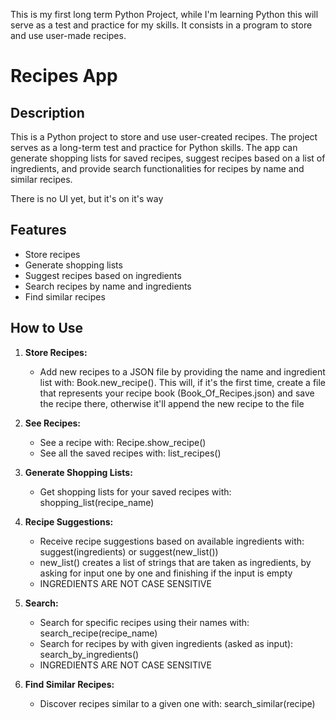This is my first long term Python Project, while I'm learning Python this will serve as a test and practice for my skills.
It consists in a program to store and use user-made recipes. 
# Recipes App

## Description

This is a Python project to store and use user-created recipes. The project serves as a long-term test and practice for Python skills. The app can generate shopping lists for saved recipes, suggest recipes based on a list of ingredients, and provide search functionalities for recipes by name and similar recipes.

There is no UI yet, but it's on it's way

## Features

- Store recipes
- Generate shopping lists
- Suggest recipes based on ingredients
- Search recipes by name and ingredients
- Find similar recipes

## How to Use

1. **Store Recipes:**
   - Add new recipes to a JSON file by providing the name and ingredient list with: Book.new_recipe(). This will, if it's the first time, create a file that represents your recipe book (Book_Of_Recipes.json) and save the recipe there, otherwise it'll append the new recipe to the file

2. **See Recipes:**
   - See a recipe with: Recipe.show_recipe()
   - See all the saved recipes with: list_recipes()

2. **Generate Shopping Lists:**
   - Get shopping lists for your saved recipes with: shopping_list(recipe_name)

3. **Recipe Suggestions:**
   - Receive recipe suggestions based on available ingredients with: suggest(ingredients) or suggest(new_list())
   - new_list() creates a list of strings that are taken as ingredients, by asking for input one by one and finishing if the input is empty
   - INGREDIENTS ARE NOT CASE SENSITIVE

4. **Search:**
   - Search for specific recipes using their names with: search_recipe(recipe_name)
   - Search for recipes by with given ingredients (asked as input): search_by_ingredients()
   - INGREDIENTS ARE NOT CASE SENSITIVE

5. **Find Similar Recipes:**
   - Discover recipes similar to a given one with: search_similar(recipe)
